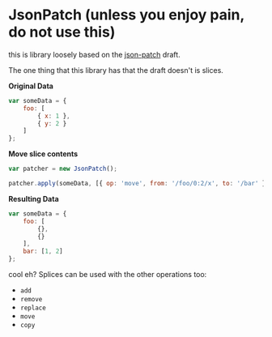 # JsonPatch (unless you enjoy pain, do not use this)

this is library loosely based on the [json-patch](http://tools.ietf.org/html/draft-ietf-appsawg-json-patch-05) draft. 

The one thing that this library has that the draft doesn't is slices.


**Original Data**

``` javascript
var someData = {
	foo: [
		{ x: 1 },
		{ y: 2 }
	] 
};
```

**Move slice contents**

``` javascript
var patcher = new JsonPatch();

patcher.apply(someData, [{ op: 'move', from: '/foo/0:2/x', to: '/bar' }] );
```

**Resulting Data**

``` javascript
var someData = {
	foo: [
		{},
		{}
	],
	bar: [1, 2]
};
```

cool eh? Splices can be used with the other operations too: 

* `add`
* `remove`
* `replace`
* `move`
* `copy`
